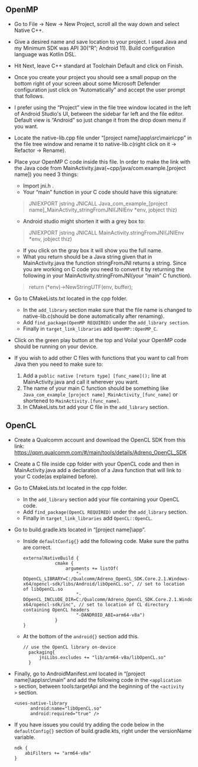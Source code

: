 ## OpenMP

- Go to File → New → New Project, scroll all the way down and select Native C++.
- Give a desired name and save location to your project. I used Java and my Minimum SDK was API 30(“R”; Android 11). Build configuration language was Kotlin DSL.
- Hit Next, leave C++ standard at Toolchain Default and click on Finish.
- Once you create your project you should see a small popup on the bottom right of your screen about some Microsoft Defender configuration just click on “Automatically” and accept the user prompt that follows.
- I prefer using the “Project” view in the file tree window located in the left of Android Studio's UI, between the sidebar far left and the file editor. Default view is “Android” so just change it from the drop down menu if you want.
- Locate the native-lib.cpp file under “[project name]\app\src\main\cpp” in the file tree window and rename it to native-lib.c(right click on it → Refactor → Rename).
- Place your OpenMP C code inside this file. In order to make the link with the Java code from MainActivity.java(~cpp/java/com.example.[project name]) you need 3 things:
  - Import jni.h .
  - Your “main” function in your C code should have this signature:
  > JNIEXPORT jstring JNICALL Java_com_example_[project name]_MainActivity_stringFromJNI(JNIEnv *env, jobject thiz)
  - Android studio might shorten it with a grey box to:
  > JNIEXPORT jstring JNICALL MainActivity.stringFromJNI(JNIEnv *env, jobject thiz)
  - If you click on the gray box it will show you the full name.
  - What you return should be a Java string given that in MainActivity.java the function stringFromJNI returns a string. Since you are working on C code you need to convert it by returning the following in your MainActivity.stringFromJNI(your “main” C function).
  > return (*env)->NewStringUTF(env, buffer);
- Go to CMakeLists.txt located in the cpp folder.
  - In the `add_library` section make sure that the file name is changed to native-lib.c(should be done automatically after renaming).
  - Add `find_package(OpenMP REQUIRED)` under the `add_library section`.
  - Finally in `target_link_libraries` add `OpenMP::OpenMP_C`.
- Click on the green play button at the top and Voila! your OpenMP code should be running on your device.

- If you wish to add other C files with functions that you want to call from Java then you need to make sure to:
  1. Add a `public native [return type] [func_name]();` line at MainActivity.java and call it wherever you want.
  2. The name of your main C function should be something like `Java_com_example_[project name]_MainActivity_[func_name]` or shortened to `MainActivity.[func_name]`.
  3. In CMakeLists.txt add your C file in the `add_library` section.

## OpenCL
- Create a Qualcomm account and download the OpenCL SDK from this link: https://qpm.qualcomm.com/#/main/tools/details/Adreno_OpenCL_SDK
- Create a C file inside cpp folder with your OpenCL code and then in MainActivity.java add a declaration of a Java function that will link to your C code(as explained before).
- Go to CMakeLists.txt located in the cpp folder.
  - In the `add_library` section add your file containing your OpenCL code.
  - Add `find_package(OpenCL REQUIRED)` under the `add_library` section.
  - Finally in `target_link_libraries` add `OpenCL::OpenCL`.
- Go to build.gradle.kts located in “[project name]\app”.
  - Inside `defaultConfig{}` add the following code. Make sure the paths are correct.

        externalNativeBuild {
                    cmake {
                        arguments += listOf(
                            "-DOpenCL_LIBRARY=C:/Qualcomm/Adreno_OpenCL_SDK.Core.2.1.Windows-x64/opencl-sdk/libs/Android/libOpenCL.so", // set to location of libOpenCL.so
                            "-DOpenCL_INCLUDE_DIR=C:/Qualcomm/Adreno_OpenCL_SDK.Core.2.1.Windows-x64/opencl-sdk/inc", // set to location of CL directory containing OpenCL headers
                            "-DANDROID_ABI=arm64-v8a")
                    }
        } 
  - At the bottom of the `android{}` section add this.
  
        // use the OpenCL library on-device
          packaging{
              jniLibs.excludes += "lib/arm64-v8a/libOpenCL.so"
          }
- Finally, go to AndroidManifest.xml located in “[project name]\app\src\main” and add the following code in the `<application    >` section, between tools:targetApi and the beginning of the `<activity   >` section.

      <uses-native-library
            android:name="libOpenCL.so"
            android:required="true" />
- If you have issues you could try adding the code below in the `defaultConfig{}` section of build.gradle.kts, right under the versionName variable.

      ndk {                                         
          abiFilters += "arm64-v8a"
      }
